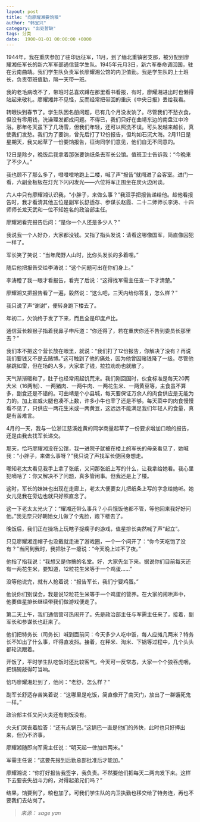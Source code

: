 ```yaml
---
layout: post
title: "向廖耀湘要饷粮"
author: "韩宝兴"
category: "出处暂缺"
tags: 分类
date:  1900-01-01 00:00:00 +0000
---
```

1944年，我在重庆参加了驻印远征军，11月，到了缅北重镇密支那，被分配到廖耀湘任军长的新六军军部通信营学生队。1945年元月3日，新六军奉命调回国，驻在云南曲靖。我们学生队负责军长廖耀湘公馆的内卫值勤。我是学生队的上士班长，负责带班值勤，隔一天带一班。

我的老毛病改不了，带班时总喜欢蹲在那里看书看报，有时，廖耀湘进出时也懒得站起来敬礼。廖耀湘并不见怪，反而经常把带回的重庆《中央日报》丢给我看。

转眼快到春节了。学生队因名册问题，已有几个月没发饷了。尽管我们不愁衣食，但没有零用钱，洗澡理发都成问题。不得已，我们只好在曲靖东边的南盘江中冷浴。那年冬天虽下了几场雪，但我们年轻，还可以照洗不误。可头发越来越长，真使我们发愁。我们为了要饷，曾先后打了12份报告，但均如石沉大海。2月11日是星期天，我又起草了一份要饷报告，征询同学们意见，他们自无不同意的。

12日是除夕，晚饭后我拿着那张要饷纸条去军长公馆。值班卫士告诉我：“今晚来了不少人。”

我也顾不了那么多了，噔噔噔地跑上二楼，喊了声“报告”就闯进了会客室。进门一看，六副金板板在灯光下闪闪发光——六位将军正围坐在炭火边闲谈。

六人中只有廖耀湘认识我，“小胖子，来做么事？”我双手把报告递给他。趁他看报告时，我才看清其他五位是副军长舒适存、参谋长赵霞、二十二师师长李涛、十四师师长龙天武和一位不知姓名的政治部主任。

廖耀湘看完报告后问：“是你一个人还是多少人？”

我说我一个人好办，大家都没钱。又指了指头发说：请看这哪像国军，简直像囚犯一样了。

军长笑了笑说：“当年爬野人山时，比你头发长的多着哩。”

随后他把报告交给李涛说：“这个问题可出在你们身上。”

李涛瞪了我一眼才看报告，看完了后说：“这得找军需主任查一下才清楚。”

廖耀湘又把报告看了一遍，毅然说：“这么吧，三天内给你答复，怎么样？”

我只说了声“谢谢”，便转身跑下楼去了。

年初二，欠饷终于发了下来，而且全是印度卢比。

通信营长赖猴子指着我鼻子申斥道：“你还得了，若在重庆你还不告到委员长那里去？”

我们本不把这个营长放在眼里，就说：“我们打了12份报告，你解决了没有？再说我们要钱又不是去赌博。”这可触到了他的痛处，因为他曾因赌钱降了一级。尽管他暴跳如雷，但在场的人多，大家拿了钱，拉拉劝劝也就散了。

天气渐渐暖和了，肚子也经常闹起饥荒来。我们刚回国时，伙食标准是每天20两大米（16两制）、一两猪肉、一两牛肉、一两花生米、一两黄豆等，主食虽不算多，副食还是不错的。可曲靖是个小县城，每天要保证万余人的肉食供应是无能为力的。加上宣威火腿也凑不上数，许多小牛也宰了还是不够。每天菜中的肉食慢慢看不见了，只供应一两花生米或一两黄豆，这远远不能满足我们年轻人的食量，真是有苦难言。

4月的一天，我与一位浙江慈溪姓黄的同学商量起草了一份要求增加口粮的报告，还是由我去找军长递交。

那天，恰巧廖耀湘没在公馆，我一进院子就被在楼上的军长的母亲看见了，她喊我：“小胖子，来做么事呀？”我只说了声找军长便回身想走。

哪知老太太看见我手上拿了张纸，又问那张纸上写的什么，让我拿给她看。我心里犯嘀咕了：你又解决不了问题，真多管闲事。但我还是上了楼。

这时，军长的妹妹也出现在走廊上，老太大便要女儿把纸条上写的字念给她听。她女儿见我在旁边也就只好照直念了。

这一下老太太光火了：“耀湘还带么事兵？小兵饿饭他都不管，等他回来我好好问他。”我无奈只好朝她女儿做了个鬼脸，跑下楼去了。

晚饭后，我们正在操场上玩瞎子捉瘸子的游戏，值星排长突然喊了声“起立”。

只见廖耀湘连帽子也没戴就走进了游戏圈，一个一个问开了：“你今天吃饱了没有？”当问到我时，我把肚子一瘪说：“今天晚上过不了夜。”

他指了指我说：“我想又是你搞的名堂。好，大家先坐下来。据说你们目前每天还有一两花生米，要知道，12粒花生米等于一个鸡蛋……”

没等他说完，就有人抢着说：“报告军长，我们宁要鸡蛋。”

他说你们别误会，我是说12粒花生米等于一个鸡蛋的营养。在大家的闹哄声中，他要值星排长继续带我们做游戏便走了。

第二天上午，我们通信营可热闹开了。先是政治部主任与军需主任来了，接着，副军长和参谋长也赶来了。

他们把特务长（司务长）喊到面前问：今天多少人吃中饭，每人应摊几两米？特务长不知出了什么事，吓得直发抖。接着，在秤米、淘米、下锅等过程中，几个头头都轮流跟着。

开饭了，平时学生队吃饭时还比较客气，今天可一反常态，大家一个个狼吞虎咽，把锅碗敲得叮当响。

恰巧廖耀湘赶到了，他问：“老舒，怎么样？”

副军长舒适存苦笑着说：“这哪里是吃饭，简直像开了南天门，放出了一群饿死鬼一样。”

政治部主任又问火夫还有剩饭没有。

火夫们哭丧着脸答：“还有点锅巴。”这锅巴一直是他们的外快，此时也只好捧出来，但仍不济事。

廖耀湘随即向军需主任说：“明天起一律加四两米。”

军需主任说：“这要先报到后勤总部批准后才能加。”

廖耀湘说：“你打好报告我签字，我负责。不然要他们把每天二两肉发下来。这样下去要丧失战斗力的，对得起弟兄们吗？”

结果，饷要到了，粮也加了。可我们学生队的内卫执勤也移交给了特务连，再也不要我们去站岗了。

> *来源： sage yan*